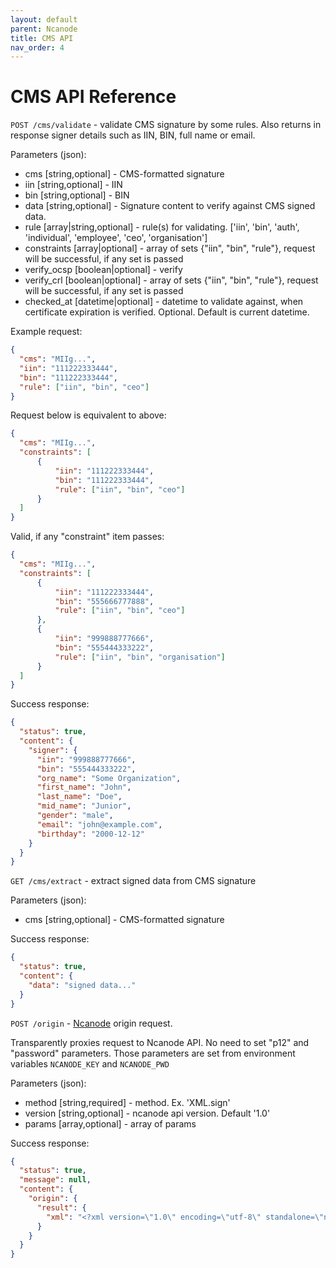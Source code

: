 ```yaml
---
layout: default
parent: Ncanode
title: CMS API
nav_order: 4
---
```


CMS API Reference
=============

`POST /cms/validate` - validate CMS signature by some rules.
Also returns in response signer details such as IIN, BIN, full name or email.

Parameters (json):
- cms [string,optional] - CMS-formatted signature
- iin [string,optional] - IIN
- bin [string,optional] - BIN
- data [string,optional] - Signature content to verify against CMS signed data.
- rule [array|string,optional] - rule(s) for validating. ['iin', 'bin', 'auth', 'individual', 'employee', 'ceo', 'organisation']
- constraints [array|optional] - array of sets {"iin", "bin", "rule"}, request will be successful, if any set is passed
- verify_ocsp [boolean|optional] - verify
- verify_crl [boolean|optional] - array of sets {"iin", "bin", "rule"}, request will be successful, if any set is passed
- checked_at [datetime|optional] - datetime to validate against, when certificate expiration is verified. Optional. Default is current datetime.

Example request:
```json
{
  "cms": "MIIg...",
  "iin": "111222333444",
  "bin": "111222333444",
  "rule": ["iin", "bin", "ceo"]
}
```

Request below is equivalent to above:
```json
{
  "cms": "MIIg...",
  "constraints": [
      {
          "iin": "111222333444",
          "bin": "111222333444",
          "rule": ["iin", "bin", "ceo"]
      }
  ]
}
```

Valid, if any "constraint" item passes:
```json
{
  "cms": "MIIg...",
  "constraints": [
      {
          "iin": "111222333444",
          "bin": "555666777888",
          "rule": ["iin", "bin", "ceo"]
      },
      {
          "iin": "999888777666",
          "bin": "555444333222",
          "rule": ["iin", "bin", "organisation"]
      }
  ]
}
```

Success response:
```json
{
  "status": true,
  "content": {
    "signer": {
      "iin": "999888777666",
      "bin": "555444333222",
      "org_name": "Some Organization",
      "first_name": "John",
      "last_name": "Doe",
      "mid_name": "Junior",
      "gender": "male",
      "email": "john@example.com",
      "birthday": "2000-12-12"
    }
  }
}
```

`GET /cms/extract` - extract signed data from CMS signature

Parameters (json):
- cms [string,optional] - CMS-formatted signature

Success response:
```json
{
  "status": true,
  "content": {
    "data": "signed data..."
  }
}
```

`POST /origin` - [Ncanode](https://ncanode.kz/) origin request.

Transparently proxies request to Ncanode API.
No need to set "p12" and "password" parameters.
Those parameters are set from environment variables `NCANODE_KEY` and `NCANODE_PWD`

Parameters (json):
- method [string,required] - method. Ex. 'XML.sign'
- version [string,optional] - ncanode api version. Default '1.0'
- params [array,optional] - array of params

Success response:
```json
{
  "status": true,
  "message": null,
  "content": {
    "origin": {
      "result": {
        "xml": "<?xml version=\"1.0\" encoding=\"utf-8\" standalone=\"no\"?><root><name>NCANode</name><ds:Signature xmlns:ds=\"http://www.w3.org/2000/09/xmldsig#\">\r\n<ds:SignedInfo>\r\n<ds:CanonicalizationMethod Algorithm=\"http://www.w3.org/TR/2001/REC-xml-c14n-20010315\"/>\r\n<ds:SignatureMethod Algorithm=\"http://www.w3.org/2001/04/xmldsig-more#rsa-sha256\"/>\r\n<ds:Reference URI=\"\">\r\n<ds:Transforms>\r\n<ds:Transform Algorithm=\"http://www.w3.org/2000/09/xmldsig#enveloped-signature\"/>\r\n<ds:Transform Algorithm=\"http://www.w3.org/TR/2001/REC-xml-c14n-20010315#WithComments\"/>\r\n</ds:Transforms>\r\n<ds:DigestMethod Algorithm=\"http://www.w3.org/2001/04/xmlenc#sha256\"/>\r\n<ds:DigestValue>ybvg7uzrmIoa6Q02yU8BiLjYNl64fr+yXCtg0kHwdv4=</ds:DigestValue>\r\n</ds:Reference>\r\n</ds:SignedInfo>\r\n<ds:SignatureValue>\r\niSO1UrZLWBsiMAybQEkgvz7VgGjfmixA==\r\n</ds:SignatureValue>\r\n<ds:KeyInfo>\r\n<ds:X509Data>\r\n<ds:X509Certificate>\r\nLCt2q\r\n</ds:X509Certificate>\r\n</ds:X509Data>\r\n</ds:KeyInfo>\r\n</ds:Signature></root>"
      }
    }
  }
}
```